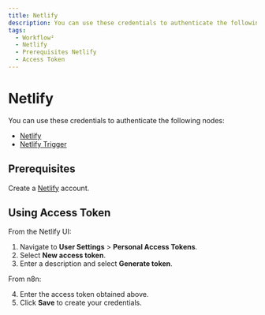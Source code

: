 ```yaml
---
title: Netlify
description: You can use these credentials to authenticate the following nodes with Netlify and Netlify Trigger. Find the Prerequisites and how using access token.
tags:
  - Workflow²
  - Netlify
  - Prerequisites Netlify
  - Access Token
---
```


# Netlify


You can use these credentials to authenticate the following nodes:

- [Netlify](/workflow/integrations/nodes/workflow-nodes-base.netlify/)
- [Netlify Trigger](/workflow/integrations/trigger-nodes/workflow-nodes-base.netlifyTrigger/)

## Prerequisites

Create a [Netlify](https://netlify.com/) account.

## Using Access Token

From the Netlify UI:

1. Navigate to **User Settings** > **Personal Access Tokens**.
2. Select **New access token**.
3. Enter a description and select **Generate token**.

From n8n:

4. Enter the access token obtained above.
5. Click **Save** to create your credentials.
